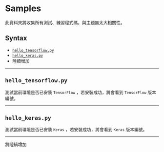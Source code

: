 <h1>Samples</h1>

此資料夾將收集所有測試、練習程式碼，與主題無太大相關性。

<h2>Syntax</h2>

* [<code>hello_tensorflow.py</code>](#hello_tensorflow_py)
* [<code>hello_keras.py</code>](#hello_keras_py)
* 陸續增加

* * *

<h2 id="hello_tensorflow_py"><code>hello_tensorflow.py</code></h2>

測試當前環境是否已安裝 <code>TensorFlow</code> ，若安裝成功，將會看到 <code>TensorFlow</code> 版本編號。

* * *

<h2 id="hello_keras_py"><code>hello_keras.py</code></h2>

測試當前環境是否已安裝 <code>Keras</code> ，若安裝成功，將會看到 <code>Keras</code> 版本編號。

* * *

將陸續增加
